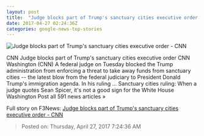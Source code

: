 ```yaml
---
layout: post
title:  "Judge blocks part of Trump's sanctuary cities executive order - CNN"
date: 2017-04-27 02:24:36Z
categories: google-news-top-stories
---
```


![Judge blocks part of Trump's sanctuary cities executive order - CNN](http://i2.cdn.cnn.com/cnnnext/dam/assets/170421185639-san-francisco-sanctuary-city-0414-super-tease.jpg)

CNN Judge blocks part of Trump's sanctuary cities executive order CNN Washington (CNN) A federal judge on Tuesday blocked the Trump administration from enforcing a threat to take away funds from sanctuary cities -- the latest blow from the federal judiciary to President Donald Trump's immigration agenda. In his ruling ... Sanctuary cities ruling: When a judge quotes Sean Spicer, it's not a good sign for the White House Washington Post all 591 news articles »


Full story on F3News: [Judge blocks part of Trump's sanctuary cities executive order - CNN](http://www.f3nws.com/n/hGZd4B)

> Posted on: Thursday, April 27, 2017 7:24:36 AM
